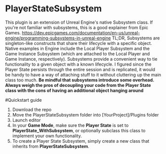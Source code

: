 # PlayerStateSubsystem
This plugin is an extension of Unreal Engine's native Subsystem class.
If you're not familiar with subsystems, this is a good explainer from Epic Games.
https://dev.epicgames.com/documentation/en-us/unreal-engine/programming-subsystems-in-unreal-engine
TL;DR, Subsystems are singleton-like constructs that share their lifecycle with a specific object. Native examples in Engine include the Local Player Subsystem and the Game Instance Subsystem (which are attached to the Local Player and Game Instance, respectively).
Subsystems provide a convenient way to tie functionality to a given object with a known lifecycle.
I figured since the Player State persists through the entire session and is replicated, it would be handy to have a way of attaching stuff to it without cluttering up the main class too much.
<b>Be mindful that subsystems introduce some overhead. Always weigh the pros of decoupling your code from the Player State class with the cons of having an additional object hanging around</b>

#Quickstart guide
1. Download the repo
2. Move the PlayerStateSubsystem folder into [YourProject]/Plugins folder
3. Launch editor
4. In your <b>Game Mode</b>, make sure the <b>Player State</b> is set to <b>PlayerState_WithSubsystem</b>, or optionally subclass this class to implement your own functionality.
5. To create a Player State Subsystem, simply create a new class that inherits from <b>PlayerStateSubsystem</b>.
